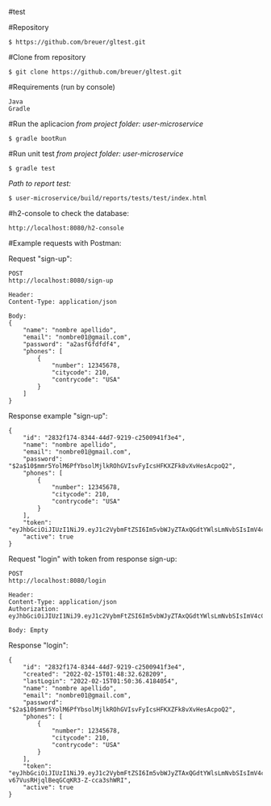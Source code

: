 #test

#Repository

```
$ https://github.com/breuer/gltest.git
```

#Clone from repository


```
$ git clone https://github.com/breuer/gltest.git
```

#Requirements (run by console)

```
Java
Gradle
```

#Run the aplicacion
_from project folder: user-microservice_

```
$ gradle bootRun
```

#Run unit test
_from project folder: user-microservice_

```
$ gradle test
```
_Path to report test:_


```
$ user-microservice/build/reports/tests/test/index.html
```

#h2-console to check the database:

```
http://localhost:8080/h2-console
```


#Example requests with Postman:

Request "sign-up":

```
POST 
http://localhost:8080/sign-up

Header:
Content-Type: application/json

Body:
{
	"name": "nombre apellido",
	"email": "nombre01@gmail.com",
	"password": "a2asfGfdfdf4",
	"phones": [
		{
			"number": 12345678,
			"citycode": 210,
			"contrycode": "USA"
		}
	]
}
```


Response example "sign-up":

```
{
    "id": "2832f174-8344-44d7-9219-c2500941f3e4",
    "name": "nombre apellido",
    "email": "nombre01@gmail.com",
    "password": "$2a$10$mmr5YolM6PfYbsolMjlkROhGVIsvFyIcsHFKXZFk8vXvHesAcpoQ2",
    "phones": [
        {
            "number": 12345678,
            "citycode": 210,
            "contrycode": "USA"
        }
    ],
    "token": "eyJhbGciOiJIUzI1NiJ9.eyJ1c2VybmFtZSI6Im5vbWJyZTAxQGdtYWlsLmNvbSIsImV4cCI6MTY0NDkwMTQxMn0.21JOZvsLxo1be1ZWsZ3HbBEh3CwQbG5VXcN4RXXwZzM",
    "active": true
}
```


Request "login" with token from response sign-up:

```
POST
http://localhost:8080/login

Header:
Content-Type: application/json
Authorization: eyJhbGciOiJIUzI1NiJ9.eyJ1c2VybmFtZSI6Im5vbWJyZTAxQGdtYWlsLmNvbSIsImV4cCI6MTY0NDkwMTQxMn0.21JOZvsLxo1be1ZWsZ3HbBEh3CwQbG5VXcN4RXXwZzM

Body: Empty
```

Response "login":

```
{
    "id": "2832f174-8344-44d7-9219-c2500941f3e4",
    "created": "2022-02-15T01:48:32.628209",
    "lastLogin": "2022-02-15T01:50:36.4184054",
    "name": "nombre apellido",
    "email": "nombre01@gmail.com",
    "password": "$2a$10$mmr5YolM6PfYbsolMjlkROhGVIsvFyIcsHFKXZFk8vXvHesAcpoQ2",
    "phones": [
        {
            "number": 12345678,
            "citycode": 210,
            "contrycode": "USA"
        }
    ],
    "token": "eyJhbGciOiJIUzI1NiJ9.eyJ1c2VybmFtZSI6Im5vbWJyZTAxQGdtYWlsLmNvbSIsImV4cCI6MTY0NDkwMTUzNn0.Ko4BvixSEU-v67VusRHjqlBeqGCqKR3-Z-cca3shWRI",
    "active": true
}
```